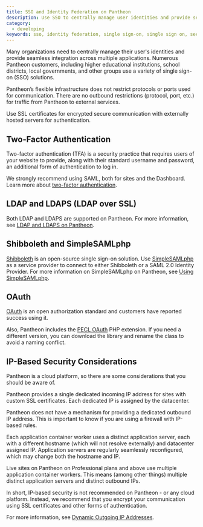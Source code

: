 ```yaml
---
title: SSO and Identity Federation on Pantheon
description: Use SSO to centrally manage user identities and provide seamless integration across multiple applications.
category:
  - developing
keywords: sso, identity federation, single sign-on, single sign on, security, ldap, ldaps, ssl, shibboleth, simplesamlphp, oauth, ip based, ip-based, ip based security, ip-based security, security recommendations
---
```

Many organizations need to centrally manage their user's identities and provide seamless integration across multiple applications. Numerous Pantheon customers, including higher educational institutions, school districts, local governments, and other groups use a variety of single sign-on (SSO) solutions.  

Pantheon’s flexible infrastructure does not restrict protocols or ports used for communication. There are no outbound restrictions (protocol, port, etc.) for traffic from Pantheon to external services.

Use SSL certificates for encrypted secure communication with externally hosted servers for authentication.

## Two-Factor Authentication
Two-factor authentication (TFA) is a security practice that requires users of your website to provide, along with their standard username and password, an additional form of authentication to log in.

We strongly recommend using SAML, both for sites and the Dashboard. Learn more about [two-factor authentication](/docs/guides/two-factor-authentication/).

## LDAP and LDAPS (LDAP over SSL)

Both LDAP and LDAPS are supported on Pantheon. For more information, see [LDAP and LDAPS on Pantheon](/docs/articles/sites/code/ldap-and-ldaps/).

## Shibboleth and SimpleSAMLphp

[Shibboleth](http://shibboleth.net/) is an open-source single sign-on solution. Use [SimpleSAMLphp](http://simplesamlphp.org/) as a service provider to connect to either Shibboleth or a SAML 2.0 Identity Provider. For more information on SimpleSAMLphp on Pantheon, see [Using SimpleSAMLphp](/docs/articles/drupal/using-simplesamlphp-with-shibboleth-sso).

## OAuth

[OAuth](http://oauth.net/) is an open authorization standard and customers have reported success using it.  

Also, Pantheon includes the [PECL OAuth](http://us.php.net/oauth) PHP extension. If you need a different version, you can download the library and rename the class to avoid a naming conflict.

## IP-Based Security Considerations

Pantheon is a cloud platform, so there are some considerations that you should be aware of.  

Pantheon provides a single dedicated incoming IP address for sites with custom SSL certificates. Each dedicated IP is assigned by the datacenter.  

Pantheon does not have a mechanism for providing a dedicated outbound IP address. This is important to know if you are using a firewall with IP-based rules.  

Each application container worker uses a distinct application server, each with a different hostname (which will not resolve externally) and datacenter assigned IP. Application servers are regularly seamlessly reconfigured, which may change both the hostname and IP.  

Live sites on Pantheon on Professional plans and above use multiple application container workers. This means (among other things) multiple distinct application servers and distinct outbound IPs.  

In short, IP-based security is not recommended on Pantheon - or any cloud platform. Instead, we recommend that you encrypt your communication using SSL certificates and other forms of authentication.

For more information, see [Dynamic Outgoing IP Addresses](/docs/articles/sites/code/dynamic-outgoing-ip-addresses).
